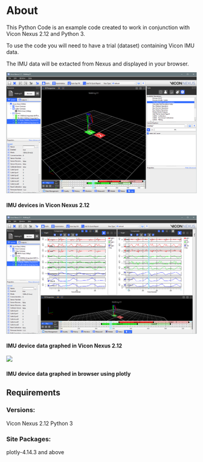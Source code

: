 # About

This Python Code is an example code created to work in conjunction with Vicon Nexus 2.12 and Python 3.

To use the code you will need to have a trial (dataset) containing Vicon IMU data. 

The IMU data will be extacted from Nexus and displayed in your browser. 

![](images/IMUDataNexus.png)
#### IMU devices in Vicon Nexus 2.12 


![](images/IMUDataNexusGraph.png)
#### IMU device data graphed in Vicon Nexus 2.12


![](video/imudataplotly.gif)
#### IMU device data graphed in browser using plotly

## Requirements
### Versions:
Vicon Nexus 2.12
Python 3

### Site Packages:
plotly-4.14.3 and above
